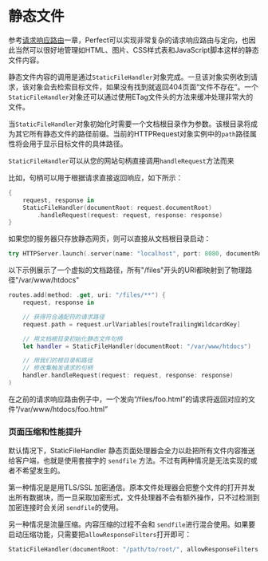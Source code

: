 # 静态文件

参考[请求响应路由](routing.md)一章，Perfect可以实现非常复杂的请求响应路由与定向，也因此当然可以很好地管理如HTML、图片、CSS样式表和JavaScript脚本这样的静态文件内容。

静态文件内容的调用是通过```StaticFileHandler```对象完成。一旦该对象实例收到请求，该对象会去检索目标文件，如果没有找到就返回404页面“文件不存在”。一个```StaticFileHandler```对象还可以通过使用ETag文件头的方法来缓冲处理非常大的文件。

当```StaticFileHandler```对象初始化时需要一个文档根目录作为参数。该根目录将成为其它所有静态文件的路径前缀。当前的HTTPRequest对象实例中的```path```路径属性将会用于显示目标文件的具体路径。

```StaticFileHandler```可以从您的网站句柄直接调用```handleRequest```方法而来

比如，句柄可以用于根据请求直接返回响应，如下所示：

``` swift
{
    request, response in
    StaticFileHandler(documentRoot: request.documentRoot)
		.handleRequest(request: request, response: response)
}
```

如果您的服务器只存放静态网页，则可以直接从文档根目录启动：

``` swift
try HTTPServer.launch(.server(name: "localhost", port: 8080, documentRoot: "/path/to/webroot"))
```

以下示例展示了一个虚拟的文档路径，所有"/files"开头的URI都映射到了物理路径"/var/www/htdocs"


``` swift
routes.add(method: .get, uri: "/files/**") {
    request, response in

    // 获得符合通配符的请求路径
    request.path = request.urlVariables[routeTrailingWildcardKey]

    // 用文档根目录初始化静态文件句柄
    let handler = StaticFileHandler(documentRoot: "/var/www/htdocs")

    // 用我们的根目录和路径
    // 修改集触发请求的句柄
    handler.handleRequest(request: request, response: response)
)
```

在之前的请求响应路由例子中，一个发向“/files/foo.html”的请求将返回对应的文件“/var/www/htdocs/foo.html”

### 页面压缩和性能提升

默认情况下，StaticFileHandler 静态页面处理器会全力以赴把所有文件内容推送给客户端，也就是使用套接字的 `sendfile` 方法。不过有两种情况是无法实现的或者不希望发生的。

第一种情况是是用TLS/SSL 加密通信。原本文件处理器会把整个文件的打开并发出所有数据块，而一旦采取加密形式，文件处理器不会有额外操作，只不过检测到加密连接时会关闭 `sendfile`的使用。

另一种情况是流量压缩。内容压缩的过程不会和 `sendfile`进行混合使用。如果要启动压缩功能，只需要把`allowResponseFilters`打开即可：

```swift
StaticFileHandler(documentRoot: "/path/to/root/", allowResponseFilters: true)
```